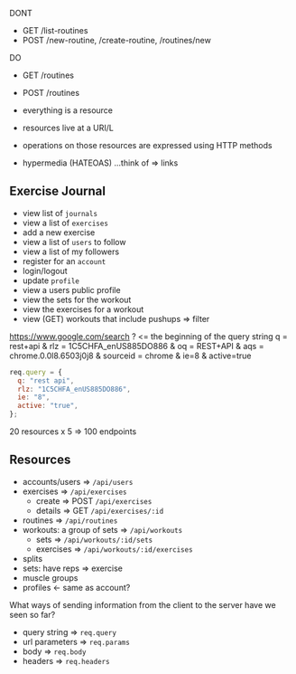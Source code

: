 DONT
- GET /list-routines
- POST /new-routine, /create-routine, /routines/new

DO
- GET /routines
- POST /routines

- everything is a resource
- resources live at a URI/L
- operations on those resources are expressed using HTTP methods
- hypermedia (HATEOAS) ...think of => links

## Exercise Journal

- view list of `journals`
- view a list of `exercises`
- add a new exercise
- view a list of `users` to follow
- view a list of my followers
- register for an `account`
- login/logout
- update `profile`
- view a users public profile
- view the sets for the workout
- view the exercises for a workout
- view (GET) workouts that include pushups => filter

https://www.google.com/search
? <= the beginning of the query string
q = rest+api
&
rlz = 1C5CHFA_enUS885DO886
&
oq = REST+API
&
aqs = chrome.0.0l8.6503j0j8
&
sourceid = chrome
&
ie=8
&
active=true

```js
req.query = {
  q: "rest api",
  rlz: "1C5CHFA_enUS885DO886",
  ie: "8",
  active: "true",
};
```

20 resources x 5 => 100 endpoints

## Resources

- accounts/users => `/api/users`
- exercises => `/api/exercises`
    - create => POST `/api/exercises`
    - details => GET `/api/exercises/:id`
- routines => `/api/routines`
- workouts: a group of sets => `/api/workouts`
    - sets => `/api/workouts/:id/sets`
    - exercises => `/api/workouts/:id/exercises`
- splits
- sets: have reps => exercise
- muscle groups 
- profiles <- same as account?

What ways of sending information from the client to the server have we seen so far?

- query string => `req.query`
- url parameters => `req.params`
- body => `req.body`
- headers => `req.headers`